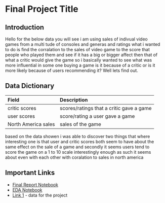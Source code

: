 # Final Project Title

## Introduction

Hello for the below data you will see i am using sales of indivual video games from a multi tude of consoles and generas and ratings what i wanted to do is find the corralation to the sales of video game to the score that people who played them and see if it has a big or bigger affect then that of what a critic would give the game so i basically wanted to see what was more influential in some one buying a game is it because of a critic or is it more likely because of users recommending it? Well lets find out. 

## Data Dictionary

| Field | Description |
| :--- | :--- |
| critic scores | scores/ratings that a critic gave a game |
| user scores | score/rating a user gave a game |
| North America sales | sales of the game |

based on the data showen i was able to discover two things that where interesting one is that user and critic scores both seem to have about the same effect on the sale of a game and secondly it seems users tend to score the game on a 1 to 10 scale interestingly enough as such it seems about even with each other with coralation to sales in north america 

## Important Links

* [Final Report Notebook](report.ipynb)
* [EDA Notebook](eda.ipynb)
* [Link 1](https://www.kaggle.com/xtyscut/video-games-sales-as-at-22-dec-2016csv) - data for the project
